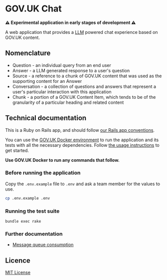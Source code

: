 # GOV.UK Chat

**⚠️ Experimental application in early stages of development ⚠️**

A web application that provides a [LLM](https://en.wikipedia.org/wiki/Large_language_model) powered chat experience based on GOV.UK content.

## Nomenclature

- Question - an individual query from an end user
- Answer - a LLM generated response to a user's question
- Source - a reference to a chunk of GOV.UK content that was used as the supporting content for an Answer
- Conversation - a collection of questions and answers that represent a user's particular interaction with this application
- Chunk - a portion of a GOV.UK Content Item, which tends to be of the granularity of a particular heading and related content

## Technical documentation

This is a Ruby on Rails app, and should follow [our Rails app conventions](https://docs.publishing.service.gov.uk/manual/conventions-for-rails-applications.html).

You can use the [GOV.UK Docker environment](https://github.com/alphagov/govuk-docker) to run the application and its tests with all the necessary dependencies. Follow [the usage instructions](https://github.com/alphagov/govuk-docker#usage) to get started.

**Use GOV.UK Docker to run any commands that follow.**

### Before running the application

Copy the `.env.example` file to `.env` and ask a team member for the values to use.

```bash
cp .env.example .env
```

### Running the test suite

```
bundle exec rake
```

### Further documentation

- [Message queue consumption](docs/message-queue-consumption.md)

## Licence

[MIT License](LICENCE)
